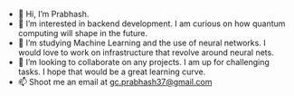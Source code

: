 - 👋 Hi, I’m Prabhash.
- 👀 I’m interested in backend development. I am curious on how quantum computing will shape in the future.
- 🌱 I’m studying Machine Learning and the use of neural networks. I would love to work on infrastructure that revolve around neural nets.  
- 💞️ I’m looking to collaborate on any projects. I am up for challenging tasks. I hope that would be a great learning curve.
- 📫 Shoot me an email at gc.prabhash37@gmail.com

<!---
prakaala/prakaala is a ✨ special ✨ repository because its `README.md` (this file) appears on your GitHub profile.
You can click the Preview link to take a look at your changes.
--->
